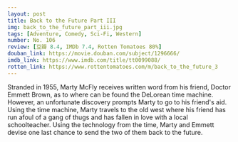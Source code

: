 ```yaml
---
layout: post 
title: Back to the Future Part III
img: back_to_the_future_part_iii.jpg
tags: [Adventure, Comedy, Sci-Fi, Western]
number: No. 106
review: [豆瓣 8.4, IMDb 7.4, Rotten Tomatoes 80%]
douban_link: https://movie.douban.com/subject/1296666/
imdb_link: https://www.imdb.com/title/tt0099088/
rotten_link: https://www.rottentomatoes.com/m/back_to_the_future_3
---
```


Stranded in 1955, Marty McFly receives written word from his friend, Doctor Emmett Brown, as to where can be found the DeLorean time machine. However, an unfortunate discovery prompts Marty to go to his friend's aid. Using the time machine, Marty travels to the old west where his friend has run afoul of a gang of thugs and has fallen in love with a local schoolteacher. Using the technology from the time, Marty and Emmett devise one last chance to send the two of them back to the future.